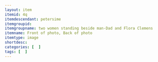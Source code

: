 ```yaml
---
layout: item
itemid: 4q
itemdescendant: petersime
itemgroupid: 
itemgroupname: two women standing beside man-Dad and Flora Clemens
itemname: Front of photo, Back of photo
itemtype: image
shortdesc: 
categories: [  ]
tags: [  ]
---
```







